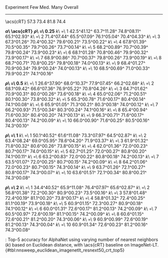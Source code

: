 Experiment                       Few         Med.         Many      Overall
-----------------------  -----------  -----------  -----------  -----------
\acs{cRT}                       57.3         73.4         81.8         74.4
<!--  -->
**_α_\ \acs{cRT}**
**_ρ_\ =\ 0.25**
_k_\ =\ 1                42.5^41.12^  63.7^11.28^  74.8^08.11^  65.1^02.93^
_k_\ =\ 2                71.4^07.44^  65.5^07.09^  76.1^05.04^  70.4^04.33^
_k_\ =\ 3                67.3^01.26^  70.4^00.32^  79.6^00.21^  73.5^00.22^
_k_\ =\ 4                67.8^01.39^  70.5^00.35^  79.7^00.26^  73.7^00.14^
_k_\ =\ 5                68.2^00.89^  70.7^00.39^  79.8^00.24^  73.9^00.23^
_k_\ =\ 6                68.1^01.28^  70.8^00.46^  79.9^00.32^  73.9^00.17^
_k_\ =\ 7                68.9^00.86^  70.7^00.37^  79.8^00.26^  73.9^00.19^
_k_\ =\ 8                68.7^00.71^  70.8^00.25^  79.8^00.18^  74.0^00.13^
_k_\ =\ 9                68.4^01.27^  70.9^00.34^  79.9^00.24^  74.0^00.13^
_k_\ =\ 10               68.5^00.69^  71.0^00.33^  79.9^00.21^  74.1^00.16^
<!--  -->
**_ρ_\ =\ 0.5**
_k_\ =\ 1                26.6^37.90^  68.0^10.37^  77.9^07.45^  66.2^02.68^
_k_\ =\ 2                68.1^09.42^  66.6^07.36^  76.9^05.22^  70.8^04.26^
_k_\ =\ 3                64.7^01.62^  70.9^00.31^  80.0^00.26^  73.6^00.18^
_k_\ =\ 4                65.0^02.06^  71.2^00.51^  80.1^00.30^  73.8^00.32^
_k_\ =\ 5                65.3^00.78^  71.6^00.17^  80.4^00.14^  74.1^00.08^
_k_\ =\ 6                65.9^01.05^  71.3^00.21^  80.3^00.18^  74.0^00.12^
_k_\ =\ 7                66.2^00.93^  71.5^00.34^  80.3^00.24^  74.1^00.16^
_k_\ =\ 8                65.4^00.94^  71.6^00.30^  80.4^00.20^  74.1^00.13^
_k_\ =\ 9                66.3^00.71^  71.6^00.17^  80.4^00.13^  74.2^00.09^
_k_\ =\ 10               66.0^00.90^  71.6^00.25^  80.5^00.16^  74.3^00.10^
<!--  -->
**_ρ_\ =\ 1**
_k_\ =\ 1                50.1^40.52^  61.6^11.08^  73.3^07.97^  64.5^02.87^
_k_\ =\ 2                63.4^08.24^  69.0^05.95^  78.6^04.20^  71.9^03.37^
_k_\ =\ 3                61.9^01.32^  71.8^00.32^  80.6^00.26^  73.8^00.15^
_k_\ =\ 4                62.0^01.36^  72.0^00.23^  80.7^00.17^  74.0^00.15^
_k_\ =\ 5                62.7^01.25^  72.0^00.27^  80.8^00.20^  74.1^00.11^
_k_\ =\ 6                63.2^00.83^  72.0^00.22^  80.8^00.18^  74.2^00.13^
_k_\ =\ 7                63.5^01.07^  72.0^00.25^  80.7^00.15^  74.2^00.09^
_k_\ =\ 8                64.2^01.06^  72.0^00.23^  80.7^00.15^  74.3^00.14^
_k_\ =\ 9                63.7^01.26^  72.1^00.27^  80.8^00.17^  74.3^00.07^
_k_\ =\ 10               63.6^01.51^  72.1^00.34^  80.8^00.21^  74.3^00.08^
<!--  -->
**_ρ_\ =\ 2**
_k_\ =\ 1                34.4^40.52^  65.9^11.08^  76.4^07.97^  65.6^02.87^
_k_\ =\ 2                56.8^01.38^  72.2^00.30^  80.9^00.23^  73.5^00.16^
_k_\ =\ 3                57.8^01.48^  72.4^00.19^  81.1^00.20^  73.8^00.17^
_k_\ =\ 4                58.8^01.32^  72.4^00.25^  81.1^00.19^  73.9^00.18^
_k_\ =\ 5                60.9^01.15^  72.3^00.27^  80.9^00.18^  74.1^00.12^
_k_\ =\ 6                60.0^01.31^  72.6^00.17^  81.2^00.13^  74.2^00.09^
_k_\ =\ 7                60.5^00.97^  72.6^00.19^  81.1^00.15^  74.2^00.09^
_k_\ =\ 8                60.6^01.15^  72.6^00.21^  81.2^00.20^  74.3^00.06^
_k_\ =\ 9                60.9^00.99^  72.6^00.19^  81.2^00.13^  74.3^00.04^
_k_\ =\ 10               60.9^01.34^  72.6^00.23^  81.2^00.16^  74.3^00.08^

: Top-5 accuracy for AlphaNet using varying number of nearest neighbors (_k_) based on Euclidean distance, with \acs{cRT} baseline on ImageNet-LT. {#tbl:nnsweep_euclidean_imagenetlt_resnext50_crt_top5}
